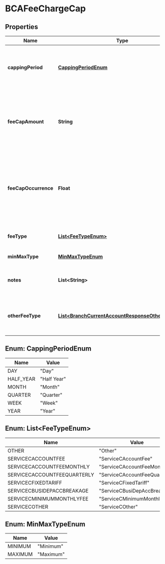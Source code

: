 
# BCAFeeChargeCap

## Properties
Name | Type | Description | Notes
------------ | ------------- | ------------- | -------------
**cappingPeriod** | [**CappingPeriodEnum**](#CappingPeriodEnum) | Period e.g. day, week, month etc. for which the fee/charge is capped |  [optional]
**feeCapAmount** | **String** | Cap amount charged for a fee/charge (where it is charged in terms of an amount rather than a rate) |  [optional]
**feeCapOccurrence** | **Float** | fee/charges are captured dependent on the number of occurrences rather than capped at a particular amount |  [optional]
**feeType** | [**List&lt;FeeTypeEnum&gt;**](#List&lt;FeeTypeEnum&gt;) | Fee/charge type which is being capped | 
**minMaxType** | [**MinMaxTypeEnum**](#MinMaxTypeEnum) | Min Max type | 
**notes** | **List&lt;String&gt;** | Free text for adding  extra details for fee charge cap |  [optional]
**otherFeeType** | [**List&lt;BranchCurrentAccountResponseOtherFeeType&gt;**](BranchCurrentAccountResponseOtherFeeType.md) | Other fee type code which is not available in the standard code set |  [optional]


<a name="CappingPeriodEnum"></a>
## Enum: CappingPeriodEnum
Name | Value
---- | -----
DAY | &quot;Day&quot;
HALF_YEAR | &quot;Half Year&quot;
MONTH | &quot;Month&quot;
QUARTER | &quot;Quarter&quot;
WEEK | &quot;Week&quot;
YEAR | &quot;Year&quot;


<a name="List<FeeTypeEnum>"></a>
## Enum: List&lt;FeeTypeEnum&gt;
Name | Value
---- | -----
OTHER | &quot;Other&quot;
SERVICECACCOUNTFEE | &quot;ServiceCAccountFee&quot;
SERVICECACCOUNTFEEMONTHLY | &quot;ServiceCAccountFeeMonthly&quot;
SERVICECACCOUNTFEEQUARTERLY | &quot;ServiceCAccountFeeQuarterly&quot;
SERVICECFIXEDTARIFF | &quot;ServiceCFixedTariff&quot;
SERVICECBUSIDEPACCBREAKAGE | &quot;ServiceCBusiDepAccBreakage&quot;
SERVICECMINIMUMMONTHLYFEE | &quot;ServiceCMinimumMonthlyFee&quot;
SERVICECOTHER | &quot;ServiceCOther&quot;


<a name="MinMaxTypeEnum"></a>
## Enum: MinMaxTypeEnum
Name | Value
---- | -----
MINIMUM | &quot;Minimum&quot;
MAXIMUM | &quot;Maximum&quot;



